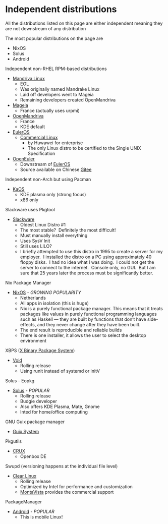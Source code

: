 # Independent distributions

All the distributions listed on this page are either independent meaning they are not downstream of any distribution

The most popular distributions on the page are

- NixOS
- Solus
- Android

Independent non-RHEL RPM-based distributions

- [Mandriva Linux](https://en.wikipedia.org/wiki/Mandriva_Linux)
  - EOL
  - Was originally named Mandrake Linux
  - Laid off developers went to Mageia
  - Remaining developers created OpenMandriva
- [Mageia](https://www.mageia.org/en/)
  - France (actually uses urpmi)
- [OpenMandriva](https://www.openmandriva.org/)
  - France
  - KDE default
- [EulerOS](https://en.wikipedia.org/wiki/EulerOS)
  - [Commercial Linux](https://developer.huaweicloud.com/ict/en/site-euleros/euleros)
    - by Huwawei for enterprise
    - The only Linux distro to be certified to the Single UNIX Specification
- [OpenEuler](https://www.openeuler.org/en/)
  - Downstream of [EulerOS](https://developer.huaweicloud.com/ict/en/site-euleros/euleros)
  - Source available on Chinese [Gitee](https://gitee.com/openeuler)

Independent non-Arch but using Pacman

- [KaOS](https://kaosx.us/)
  - KDE plasma only (strong focus)
  - x86 only

Slackware uses Pkgtool

- [Slackware](http://www.slackware.com/)
  - Oldest Linux Distro #1
  - The most stable?  Definitely the most difficult!
  - Must manually install everything
  - Uses SysV Init
  - Still uses LILO?
  - I briefly attempted to use this distro in 1995 to create a server for my employer.  I installed the distro on a PC using approximately 40 floppy disks.  I had no idea what I was doing.  I could not get the server to connect to the internet.  Console only, no GUI.  But I am sure that 25 years later the process must be significantly better.

Nix Package Manager

- [NixOS](https://nixos.org/) - *GROWING POPULARITY*
  - Netherlands
  - All apps in isolation (this is huge)
  - Nix is a purely functional package manager. This means that it treats packages like values in purely functional programming languages such as Haskell — they are built by functions that don’t have side-effects, and they never change after they have been built.
  - The end result is reproducible and reliable builds
  - There is one installer, it allows the user to select the desktop environment

XBPS ([X Binary Package System](https://linuxiac.com/void-linux-xbps-package-manager/))

- [Void](https://voidlinux.org/)
  - Rolling release
  - Using runit instead of systemd or initV

Solus - Eopkg

- [Solus](https://getsol.us/) - *POPULAR*
  - Rolling release
  - Budgie developer
  - Also offers KDE Plasma, Mate, Gnome
  - Inted for home/office computing

GNU Guix package manager

- [Guix System](https://guix.gnu.org/)

Pkgutils

- [CRUX](https://crux.nu/)
  - Openbox DE

Swupd (versioning happens at the individual file level)

- [Clear Linux](https://clearlinux.org/)
  - Rolling release
  - Optimized by Intel for performance and customization
  - [MontaVista](https://www.mvista.com/en/about_press/detail/montavista-software-announces-commercial-support-for-clear-linux-os) provides the commercial support

PackageManager

- [Android](https://en.wikipedia.org/wiki/Android_%28operating_system%29) - *POPULAR*
  - This is mobile Linux!
